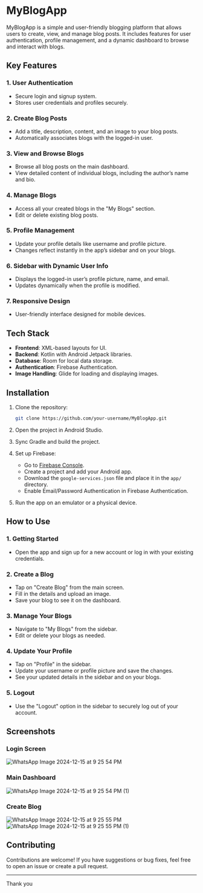 # MyBlogApp

MyBlogApp is a simple and user-friendly blogging platform that allows users to create, view, and manage blog posts. It includes features for user authentication, profile management, and a dynamic dashboard to browse and interact with blogs.

## Key Features

### 1. User Authentication
- Secure login and signup system.
- Stores user credentials and profiles securely.

### 2. Create Blog Posts
- Add a title, description, content, and an image to your blog posts.
- Automatically associates blogs with the logged-in user.

### 3. View and Browse Blogs
- Browse all blog posts on the main dashboard.
- View detailed content of individual blogs, including the author’s name and bio.

### 4. Manage Blogs
- Access all your created blogs in the "My Blogs" section.
- Edit or delete existing blog posts.

### 5. Profile Management
- Update your profile details like username and profile picture.
- Changes reflect instantly in the app’s sidebar and on your blogs.

### 6. Sidebar with Dynamic User Info
- Displays the logged-in user’s profile picture, name, and email.
- Updates dynamically when the profile is modified.

### 7. Responsive Design
- User-friendly interface designed for mobile devices.

## Tech Stack

- **Frontend**: XML-based layouts for UI.
- **Backend**: Kotlin with Android Jetpack libraries.
- **Database**: Room for local data storage.
- **Authentication**: Firebase Authentication.
- **Image Handling**: Glide for loading and displaying images.

## Installation

1. Clone the repository:
   ```bash
   git clone https://github.com/your-username/MyBlogApp.git
   ```

2. Open the project in Android Studio.

3. Sync Gradle and build the project.

4. Set up Firebase:
   - Go to [Firebase Console](https://console.firebase.google.com/).
   - Create a project and add your Android app.
   - Download the `google-services.json` file and place it in the `app/` directory.
   - Enable Email/Password Authentication in Firebase Authentication.

5. Run the app on an emulator or a physical device.

## How to Use

### 1. Getting Started
- Open the app and sign up for a new account or log in with your existing credentials.

### 2. Create a Blog
- Tap on "Create Blog" from the main screen.
- Fill in the details and upload an image.
- Save your blog to see it on the dashboard.

### 3. Manage Your Blogs
- Navigate to "My Blogs" from the sidebar.
- Edit or delete your blogs as needed.

### 4. Update Your Profile
- Tap on "Profile" in the sidebar.
- Update your username or profile picture and save the changes.
- See your updated details in the sidebar and on your blogs.

### 5. Logout
- Use the "Logout" option in the sidebar to securely log out of your account.

## Screenshots

### Login Screen
![WhatsApp Image 2024-12-15 at 9 25 54 PM](https://github.com/user-attachments/assets/f0df4dc5-3d92-42fb-a9b9-ca648251ab5e)


### Main Dashboard
![WhatsApp Image 2024-12-15 at 9 25 54 PM (1)](https://github.com/user-attachments/assets/6f955c34-8200-472a-a3fa-32667d0b6864)

### Create Blog
![WhatsApp Image 2024-12-15 at 9 25 55 PM](https://github.com/user-attachments/assets/96cb09de-f163-408c-b0b3-dcfcdd7cf39a)
![WhatsApp Image 2024-12-15 at 9 25 55 PM (1)](https://github.com/user-attachments/assets/90cba3ec-92c1-48a7-b813-8cd41a992f5b)

## Contributing

Contributions are welcome! If you have suggestions or bug fixes, feel free to open an issue or create a pull request.



---

Thank you
